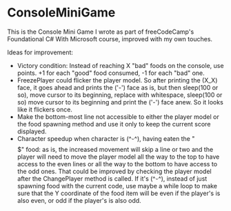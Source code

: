 # ConsoleMiniGame
  This is the Console Mini Game I wrote as part of freeCodeCamp's Foundational C# With Microsoft course, improved with my own touches.

  Ideas for improvement:

  - Victory condition: Instead of reaching X "bad" foods on the console, use points. +1 for each "good" food consumed, -1 for each "bad" one.
  - FreezePlayer could flicker the player model. So after printing the (X_X) face, it goes ahead and prints the ('-') face as is, but then sleep(100 or so), move cursor to its beginning, replace with whitespace, sleep(100 or so) move cursor to its beginning and print the ('-') face anew. So it looks like it flickers once.
  - Make the bottom-most line not accessible to either the player model or the food spawning method and use it only to keep the current score displayed.
  - Character speedup when character is (^-^), having eaten the "$$$$$" food: as is, the increased movement will skip a line or two and the player will need to move the player model all the way to the top to have access to the even lines or all the way to the bottom to have access to the odd ones. That could be improved by checking the player model after the ChangePlayer method is called. If it's (^-^), instead of just spawning food with the current code, use maybe a while loop to make sure that the Y coordinate of the food item will be even if the player's is also even, or odd if the player's is also odd.
